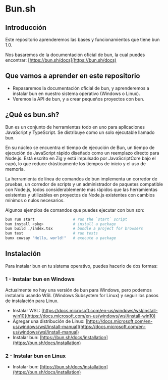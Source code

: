 # Bun.sh

## Introducción

Este repositorio aprenderemos las bases y funcionamientos que tiene bun 1.0.

Nos basaremos de la documentación oficial de bun, la cual puedes encontrar:
[https://bun.sh/docs](https://bun.sh/docs)

## Que vamos a aprender en este repositorio

- Repasaremos la documentación oficial de bun, y aprenderemos a instalar bun en nuestro sistema operativo (Windows o Linux).
- Veremos la API de bun, y a crear pequeños proyectos con bun.

## ¿Qué es bun.sh?

Bun es un conjunto de herramientas todo en uno para aplicaciones JavaScript y TypeScript. Se distribuye como un solo ejecutable llamado bun.

En su núcleo se encuentra el tiempo de ejecución de Bun, un tiempo de ejecución de JavaScript rápido diseñado como un reemplazo directo para Node.js. Está escrito en Zig y está impulsado por JavaScriptCore bajo el capó, lo que reduce drásticamente los tiempos de inicio y el uso de memoria.

La herramienta de línea de comandos de bun implementa un corredor de pruebas, un corredor de scripts y un administrador de paquetes compatible con Node.js, todos considerablemente más rápidos que las herramientas existentes y utilizables en proyectos de Node.js existentes con cambios mínimos o nulos necesarios.

Algunos ejemplos de comandos que puedes ejecutar con bun son:

```bash
bun run start                 # run the `start` script
bun install <pkg>​             # install a package
bun build ./index.tsx         # bundle a project for browsers
bun test                      # run tests
bunx cowsay "Hello, world!"   # execute a package
```

## Instalación

Para instalar bun en tu sistema operativo, puedes hacerlo de dos formas:

### 1 - Instalar bun en Windows

  Actualmente no hay una versión de bun para Windows, pero podemos instalarlo usando WSL (Windows Subsystem for Linux) y seguir los pasos de instalación para Linux.

- Instalar WSL: [https://docs.microsoft.com/en-us/windows/wsl/install-win10](https://docs.microsoft.com/en-us/windows/wsl/install-win10)
- Agregar una distribución de Linux: [https://docs.microsoft.com/en-us/windows/wsl/install-manual](https://docs.microsoft.com/en-us/windows/wsl/install-manual)
- Instalar bun: [https://bun.sh/docs/installation](https://bun.sh/docs/installation)
  
### 2 - Instalar bun en Linux

- Instalar bun: [https://bun.sh/docs/installation](https://bun.sh/docs/installation)
